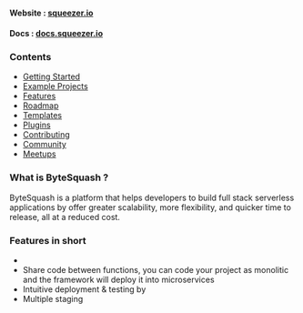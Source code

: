 #### Website : [squeezer.io](https://bytesquash.com)
#### Docs : [docs.squeezer.io](https://docs.bytesquash.com/)

### Contents

* [Getting Started](#getting-started)
* [Example Projects](#example-projects)
* [Features](#features)
* [Roadmap](#roadmap)
* [Templates](#templates)
* [Plugins](#plugins)
* [Contributing](#contributing)
* [Community](#community)
* [Meetups](#meetups)

### What is ByteSquash ?

ByteSquash is a platform that helps developers to build full stack serverless applications by offer greater scalability, more flexibility, and quicker time to release, all at a reduced cost.

### <a name="features"></a>Features in short

- 
- Share code between functions, you can code your project as monolitic and the framework will deploy it into microservices 
- Intuitive deployment & testing by 
- Multiple staging